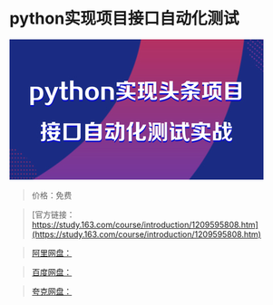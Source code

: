 # python实现项目接口自动化测试

![img](../../../assets/study163/free/34a5126e6e12476f8d4c527ddcf3578e.jpg)

> 价格：免费

> [官方链接：https://study.163.com/course/introduction/1209595808.htm](https://study.163.com/course/introduction/1209595808.htm)

> [阿里网盘：]()

> [百度网盘：]()

> [夸克网盘：]()
